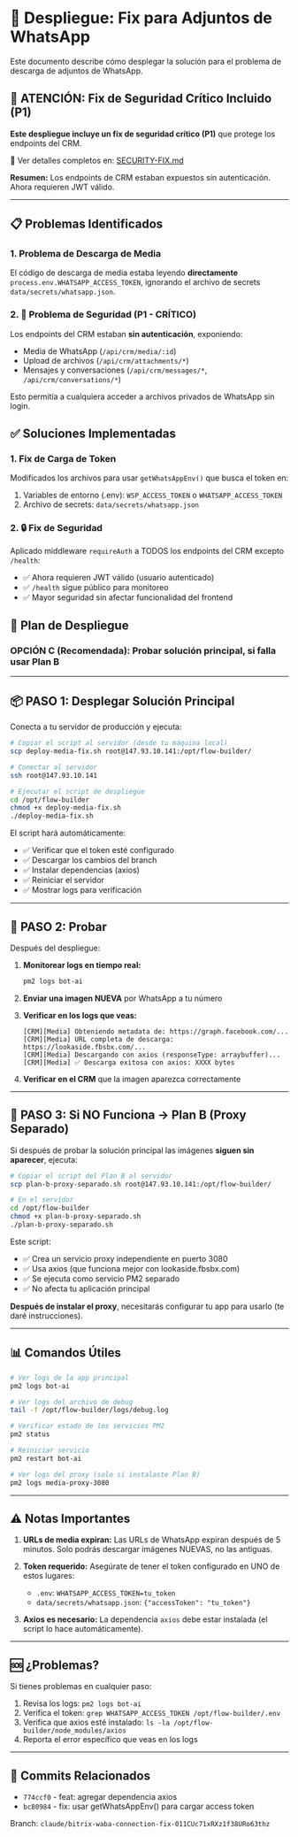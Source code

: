 # 🚀 Despliegue: Fix para Adjuntos de WhatsApp

Este documento describe cómo desplegar la solución para el problema de descarga de adjuntos de WhatsApp.

## 🚨 ATENCIÓN: Fix de Seguridad Crítico Incluido (P1)

**Este despliegue incluye un fix de seguridad crítico (P1)** que protege los endpoints del CRM.

📄 Ver detalles completos en: [SECURITY-FIX.md](./SECURITY-FIX.md)

**Resumen:** Los endpoints de CRM estaban expuestos sin autenticación. Ahora requieren JWT válido.

---

## 📋 Problemas Identificados

### 1. **Problema de Descarga de Media**

El código de descarga de media estaba leyendo **directamente** `process.env.WHATSAPP_ACCESS_TOKEN`, ignorando el archivo de secrets `data/secrets/whatsapp.json`.

### 2. **🚨 Problema de Seguridad (P1 - CRÍTICO)**

Los endpoints del CRM estaban **sin autenticación**, exponiendo:
- Media de WhatsApp (`/api/crm/media/:id`)
- Upload de archivos (`/api/crm/attachments/*`)
- Mensajes y conversaciones (`/api/crm/messages/*`, `/api/crm/conversations/*`)

Esto permitía a cualquiera acceder a archivos privados de WhatsApp sin login.

## ✅ Soluciones Implementadas

### 1. **Fix de Carga de Token**

Modificados los archivos para usar `getWhatsAppEnv()` que busca el token en:
1. Variables de entorno (.env): `WSP_ACCESS_TOKEN` o `WHATSAPP_ACCESS_TOKEN`
2. Archivo de secrets: `data/secrets/whatsapp.json`

### 2. **🔒 Fix de Seguridad**

Aplicado middleware `requireAuth` a TODOS los endpoints del CRM excepto `/health`:
- ✅ Ahora requieren JWT válido (usuario autenticado)
- ✅ `/health` sigue público para monitoreo
- ✅ Mayor seguridad sin afectar funcionalidad del frontend

## 🎯 Plan de Despliegue

### **OPCIÓN C (Recomendada): Probar solución principal, si falla usar Plan B**

---

## 📦 PASO 1: Desplegar Solución Principal

Conecta a tu servidor de producción y ejecuta:

```bash
# Copiar el script al servidor (desde tu máquina local)
scp deploy-media-fix.sh root@147.93.10.141:/opt/flow-builder/

# Conectar al servidor
ssh root@147.93.10.141

# Ejecutar el script de despliegue
cd /opt/flow-builder
chmod +x deploy-media-fix.sh
./deploy-media-fix.sh
```

El script hará automáticamente:
- ✅ Verificar que el token esté configurado
- ✅ Descargar los cambios del branch
- ✅ Instalar dependencias (axios)
- ✅ Reiniciar el servidor
- ✅ Mostrar logs para verificación

---

## 🧪 PASO 2: Probar

Después del despliegue:

1. **Monitorear logs en tiempo real:**
   ```bash
   pm2 logs bot-ai
   ```

2. **Enviar una imagen NUEVA** por WhatsApp a tu número

3. **Verificar en los logs que veas:**
   ```
   [CRM][Media] Obteniendo metadata de: https://graph.facebook.com/...
   [CRM][Media] URL completa de descarga: https://lookaside.fbsbx.com/...
   [CRM][Media] Descargando con axios (responseType: arraybuffer)...
   [CRM][Media] ✅ Descarga exitosa con axios: XXXX bytes
   ```

4. **Verificar en el CRM** que la imagen aparezca correctamente

---

## 🔧 PASO 3: Si NO Funciona → Plan B (Proxy Separado)

Si después de probar la solución principal las imágenes **siguen sin aparecer**, ejecuta:

```bash
# Copiar el script del Plan B al servidor
scp plan-b-proxy-separado.sh root@147.93.10.141:/opt/flow-builder/

# En el servidor
cd /opt/flow-builder
chmod +x plan-b-proxy-separado.sh
./plan-b-proxy-separado.sh
```

Este script:
- ✅ Crea un servicio proxy independiente en puerto 3080
- ✅ Usa axios (que funciona mejor con lookaside.fbsbx.com)
- ✅ Se ejecuta como servicio PM2 separado
- ✅ No afecta tu aplicación principal

**Después de instalar el proxy**, necesitarás configurar tu app para usarlo (te daré instrucciones).

---

## 📊 Comandos Útiles

```bash
# Ver logs de la app principal
pm2 logs bot-ai

# Ver logs del archivo de debug
tail -f /opt/flow-builder/logs/debug.log

# Verificar estado de los servicios PM2
pm2 status

# Reiniciar servicio
pm2 restart bot-ai

# Ver logs del proxy (solo si instalaste Plan B)
pm2 logs media-proxy-3080
```

---

## ⚠️ Notas Importantes

1. **URLs de media expiran:** Las URLs de WhatsApp expiran después de 5 minutos. Solo podrás descargar imágenes NUEVAS, no las antiguas.

2. **Token requerido:** Asegúrate de tener el token configurado en UNO de estos lugares:
   - `.env`: `WHATSAPP_ACCESS_TOKEN=tu_token`
   - `data/secrets/whatsapp.json`: `{"accessToken": "tu_token"}`

3. **Axios es necesario:** La dependencia `axios` debe estar instalada (el script lo hace automáticamente).

---

## 🆘 ¿Problemas?

Si tienes problemas en cualquier paso:

1. Revisa los logs: `pm2 logs bot-ai`
2. Verifica el token: `grep WHATSAPP_ACCESS_TOKEN /opt/flow-builder/.env`
3. Verifica que axios esté instalado: `ls -la /opt/flow-builder/node_modules/axios`
4. Reporta el error específico que veas en los logs

---

## 📝 Commits Relacionados

- `774ccf0` - feat: agregar dependencia axios
- `bc80984` - fix: usar getWhatsAppEnv() para cargar access token

Branch: `claude/bitrix-waba-connection-fix-011CUc71xRXz1f38URo63thz`

